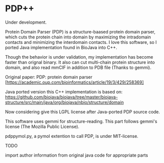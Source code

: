 # PDP++
Under development.

Protein Domain Parser (PDP) is a structure-baased protein domain parser, which cuts the protein chain into domain by maximizing the intradomain contacts and minimizing the interdomain contacts. I love this software, so I ported Java implementation found in BioJava into C++.

Though the behavior is under validation, my implementation has become faster than orignal binary. It also can cut multi-chain protein structure into domain, and also read mmCIF in addition to PDB file (Thanks to gemmi).  

Original paper:
PDP: protein domain parser [https://academic.oup.com/bioinformatics/article/19/3/429/258369]

Java ported version this C++ implementation is based on:
https://github.com/biojava/biojava/tree/master/biojava-structure/src/main/java/org/biojava/nbio/structure/domain

Now considering give this LGPL license after Java-ported PDP source code.

This software uses gemmi for structure-reading. This part follows gemmi's license (The Mozilla Public License).

pdppymol.py, a pymol extention to call PDP, is under MIT-license.


TODO

import author information from original java code for appropriate parts
